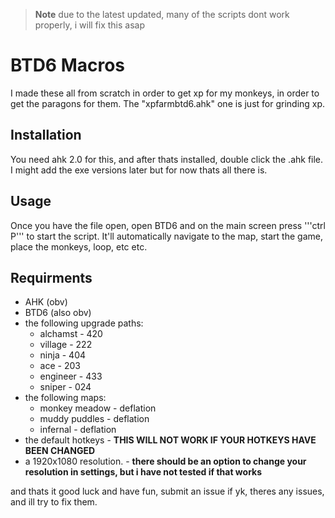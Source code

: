 > **Note**
> due to the latest updated, many of the scripts dont work properly, i will fix this asap


# BTD6 Macros
I made these all from scratch in order to get xp for my monkeys, in order to get the paragons for them. The "xpfarmbtd6.ahk" one is just for grinding xp.

## Installation
You need ahk 2.0 for this, and after thats installed, double click the .ahk file. I might add the exe versions later but for now thats all there is.

## Usage
Once you have the file open, open BTD6 and on the main screen press '''ctrl P''' to start the script. It'll automatically navigate to the map,
 start the game, place the monkeys, loop, etc etc.
 
## Requirments
* AHK (obv)
* BTD6 (also obv)
* the following upgrade paths:
  * alchamst - 420
  * village - 222
  * ninja - 404
  * ace - 203
  * engineer - 433
  * sniper - 024
* the following maps:
  * monkey meadow - deflation
  * muddy puddles - deflation
  * infernal - deflation
* the default hotkeys - **THIS WILL NOT WORK IF YOUR HOTKEYS HAVE BEEN CHANGED**
* a 1920x1080 resolution. - **there should be an option to change your resolution in settings, but i have not tested if that works**

and thats it good luck and have fun, submit an issue if yk, theres any issues, and ill try to fix them.
